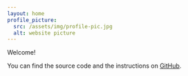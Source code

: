 ```yaml
---
layout: home
profile_picture:
  src: /assets/img/profile-pic.jpg
  alt: website picture
---
```


<p>
  Welcome!
</p>

<p>
  You can find the source code and the instructions on <a href="https://github.com/eliottvincent/bay">GitHub</a>.
</p>
